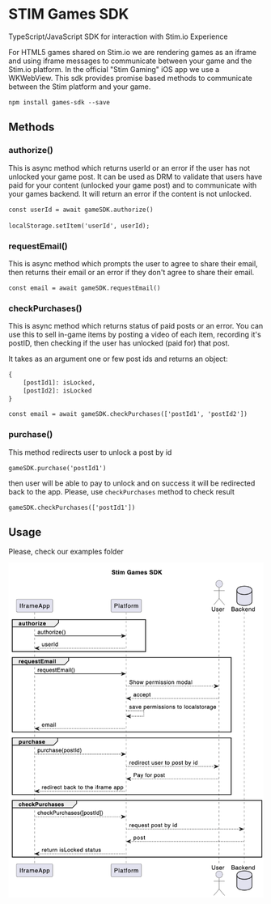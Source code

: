 # STIM Games SDK

TypeScript/JavaScript SDK for interaction with Stim.io Experience

For HTML5 games shared on Stim.io we are rendering games as an iframe and using iframe messages to communicate between your game and the Stim.io platform. In the official "Stim Gaming" iOS app we use a WKWebView. This sdk provides promise based methods to communicate between the Stim platform and your game.

```
npm install games-sdk --save
```

## Methods

### authorize()

This is async method which returns userId or an error if the user has not unlocked your game post. It can be used as DRM to validate that users have paid for your content (unlocked your game post) and to communicate with your games backend. It will return an error if the content is not unlocked.

```
const userId = await gameSDK.authorize()

localStorage.setItem('userId', userId);
```

### requestEmail()

This is async method which prompts the user to agree to share their email, then returns their email or an error if they don't agree to share their email.

```
const email = await gameSDK.requestEmail()
```

### checkPurchases()

This is async method which returns status of paid posts or an error. You can use this to sell in-game items by posting a video of each item, recording it's postID, then checking if the user has unlocked (paid for) that post.

It takes as an argument one or few post ids and returns an object:

```
{
	[postId1]: isLocked,
	[postId2]: isLocked
}
```

```
const email = await gameSDK.checkPurchases(['postId1', 'postId2'])
```

### purchase()

This method redirects user to unlock a post by id

```
gameSDK.purchase('postId1')
```

then user will be able to pay to unlock and on success it will be redirected back to the app. Please, use `checkPurchases` method to check result

```
gameSDK.checkPurchases(['postId1'])
```

## Usage

Please, check our examples folder

![Usage Schema](sdk.png)
